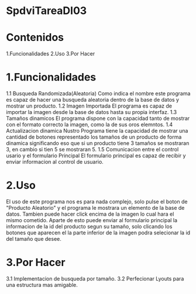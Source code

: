 # SpdviTareaDI03

# Contenidos
1.Funcionalidades
2.Uso
3.Por Hacer

# 1.Funcionalidades

1.1 Busqueda Randomizada(Aleatoria)
  Como indica el nombre este programa es capaz de hacer una busqueda aleatoria dentro de la base de datos y mostrar un producto.
1.2 Imagen Importada
  El programa es capaz de importar la imagen desde la base de datos hasta su propia interfaz.
1.3 Tamaños dinamicos
  El programa dispone con la capacidad tanto de mostrar con el formato correcto la imagen, como la de sus oros elemntos.
1.4 Actualizacion dinamica
  Nustro Programa tiene la capacidad de mostrar una cantidad de botones representado los tamaños de un producto de forma dinamica significando eso que si un producto tiene 3         tamaños se mostraran 3, en cambio si tien 5 se mostraran 5.
1.5 Comunicacion entre el control usario y el formulario Principal
  El formulario principal es capaz de recibir y enviar informacion al control de usuario.
 
# 2.Uso

El uso de este programa nos es para nada complejo, solo pulse el boton de "Producto Aleatorio" y el programa le mostrara un elemento de la base de datos. Tambien puede hacer click encima de la imagen lo cual hara el mismo cometido. Aparte de esto puede enviar al formulario principal la informacion de la id del producto segun su tamaño, solo clicando los botones que aparecen el la parte inferior de la imagen podra selecionar la id del tamaño que desee.

# 3.Por Hacer

3.1 Implementacion de busqueda por tamaño.
3.2 Perfecionar Lyouts para una estructura mas amigable.
